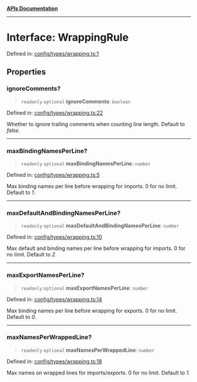 [**APIs Documentation**](../README.md)

***

# Interface: WrappingRule

Defined in: [config/types/wrapping.ts:1](https://github.com/daidodo/format-imports/blob/6fa466521c4048be8236686fd87f433f44d2b81e/src/lib/config/types/wrapping.ts#L1)

## Properties

### ignoreComments?

> `readonly` `optional` **ignoreComments**: `boolean`

Defined in: [config/types/wrapping.ts:22](https://github.com/daidodo/format-imports/blob/6fa466521c4048be8236686fd87f433f44d2b81e/src/lib/config/types/wrapping.ts#L22)

Whether to ignore trailing comments when counting line length. Default to _false_.

***

### maxBindingNamesPerLine?

> `readonly` `optional` **maxBindingNamesPerLine**: `number`

Defined in: [config/types/wrapping.ts:5](https://github.com/daidodo/format-imports/blob/6fa466521c4048be8236686fd87f433f44d2b81e/src/lib/config/types/wrapping.ts#L5)

Max binding names per line before wrapping for imports. 0 for no limit. Default to _1_.

***

### maxDefaultAndBindingNamesPerLine?

> `readonly` `optional` **maxDefaultAndBindingNamesPerLine**: `number`

Defined in: [config/types/wrapping.ts:10](https://github.com/daidodo/format-imports/blob/6fa466521c4048be8236686fd87f433f44d2b81e/src/lib/config/types/wrapping.ts#L10)

Max default and binding names per line before wrapping for imports. 0 for no limit. Default
to _2_.

***

### maxExportNamesPerLine?

> `readonly` `optional` **maxExportNamesPerLine**: `number`

Defined in: [config/types/wrapping.ts:14](https://github.com/daidodo/format-imports/blob/6fa466521c4048be8236686fd87f433f44d2b81e/src/lib/config/types/wrapping.ts#L14)

Max binding names per line before wrapping for exports. 0 for no limit. Default to _0_.

***

### maxNamesPerWrappedLine?

> `readonly` `optional` **maxNamesPerWrappedLine**: `number`

Defined in: [config/types/wrapping.ts:18](https://github.com/daidodo/format-imports/blob/6fa466521c4048be8236686fd87f433f44d2b81e/src/lib/config/types/wrapping.ts#L18)

Max names on wrapped lines for imports/exports. 0 for no limit. Default to _1_.
